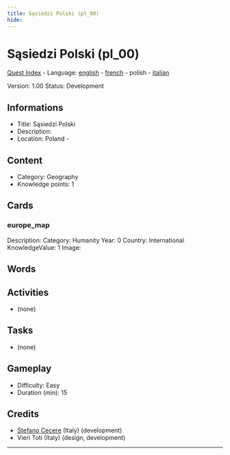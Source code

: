 ```yaml
---
title: Sąsiedzi Polski (pl_00)
hide:
---
```


# Sąsiedzi Polski (pl_00)
[Quest Index](./index.pl.md) - Language: [english](./pl_00.md) - [french](./pl_00.fr.md) - polish - [italian](./pl_00.it.md)

Version: 1.00
Status: Development

## Informations

- Title: Sąsiedzi Polski
- Description: 
- Location: Poland - 
## Content
- Category: Geography
- Knowledge points: 1

## Cards
### europe_map
Description: 
Category: Humanity
Year: 0
Country: International
KnowledgeValue: 1
Image: 

## Words
## Activities
- (none)

## Tasks
- (none)
## Gameplay
- Difficulty: Easy
- Duration (min): 15
## Credits
- [Stefano Cecere](https://stefanocecere.com) (Italy) (development)
- Vieri Toti (Italy) (design, development)

---

